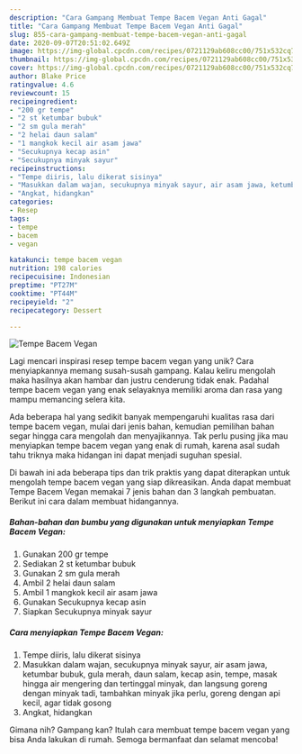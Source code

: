 ```yaml
---
description: "Cara Gampang Membuat Tempe Bacem Vegan Anti Gagal"
title: "Cara Gampang Membuat Tempe Bacem Vegan Anti Gagal"
slug: 855-cara-gampang-membuat-tempe-bacem-vegan-anti-gagal
date: 2020-09-07T20:51:02.649Z
image: https://img-global.cpcdn.com/recipes/0721129ab608cc00/751x532cq70/tempe-bacem-vegan-foto-resep-utama.jpg
thumbnail: https://img-global.cpcdn.com/recipes/0721129ab608cc00/751x532cq70/tempe-bacem-vegan-foto-resep-utama.jpg
cover: https://img-global.cpcdn.com/recipes/0721129ab608cc00/751x532cq70/tempe-bacem-vegan-foto-resep-utama.jpg
author: Blake Price
ratingvalue: 4.6
reviewcount: 15
recipeingredient:
- "200 gr tempe"
- "2 st ketumbar bubuk"
- "2 sm gula merah"
- "2 helai daun salam"
- "1 mangkok kecil air asam jawa"
- "Secukupnya kecap asin"
- "Secukupnya minyak sayur"
recipeinstructions:
- "Tempe diiris, lalu dikerat sisinya"
- "Masukkan dalam wajan, secukupnya minyak sayur, air asam jawa, ketumbar bubuk, gula merah, daun salam, kecap asin, tempe, masak hingga air mengering dan tertinggal minyak, dan langsung goreng dengan minyak tadi, tambahkan minyak jika perlu, goreng dengan api kecil, agar tidak gosong"
- "Angkat, hidangkan"
categories:
- Resep
tags:
- tempe
- bacem
- vegan

katakunci: tempe bacem vegan 
nutrition: 198 calories
recipecuisine: Indonesian
preptime: "PT27M"
cooktime: "PT44M"
recipeyield: "2"
recipecategory: Dessert

---
```



![Tempe Bacem Vegan](https://img-global.cpcdn.com/recipes/0721129ab608cc00/751x532cq70/tempe-bacem-vegan-foto-resep-utama.jpg)

Lagi mencari inspirasi resep tempe bacem vegan yang unik? Cara menyiapkannya memang susah-susah gampang. Kalau keliru mengolah maka hasilnya akan hambar dan justru cenderung tidak enak. Padahal tempe bacem vegan yang enak selayaknya memiliki aroma dan rasa yang mampu memancing selera kita.



Ada beberapa hal yang sedikit banyak mempengaruhi kualitas rasa dari tempe bacem vegan, mulai dari jenis bahan, kemudian pemilihan bahan segar hingga cara mengolah dan menyajikannya. Tak perlu pusing jika mau menyiapkan tempe bacem vegan yang enak di rumah, karena asal sudah tahu triknya maka hidangan ini dapat menjadi suguhan spesial.


Di bawah ini ada beberapa tips dan trik praktis yang dapat diterapkan untuk mengolah tempe bacem vegan yang siap dikreasikan. Anda dapat membuat Tempe Bacem Vegan memakai 7 jenis bahan dan 3 langkah pembuatan. Berikut ini cara dalam membuat hidangannya.

<!--inarticleads1-->

##### Bahan-bahan dan bumbu yang digunakan untuk menyiapkan Tempe Bacem Vegan:

1. Gunakan 200 gr tempe
1. Sediakan 2 st ketumbar bubuk
1. Gunakan 2 sm gula merah
1. Ambil 2 helai daun salam
1. Ambil 1 mangkok kecil air asam jawa
1. Gunakan Secukupnya kecap asin
1. Siapkan Secukupnya minyak sayur




<!--inarticleads2-->

##### Cara menyiapkan Tempe Bacem Vegan:

1. Tempe diiris, lalu dikerat sisinya
1. Masukkan dalam wajan, secukupnya minyak sayur, air asam jawa, ketumbar bubuk, gula merah, daun salam, kecap asin, tempe, masak hingga air mengering dan tertinggal minyak, dan langsung goreng dengan minyak tadi, tambahkan minyak jika perlu, goreng dengan api kecil, agar tidak gosong
1. Angkat, hidangkan




Gimana nih? Gampang kan? Itulah cara membuat tempe bacem vegan yang bisa Anda lakukan di rumah. Semoga bermanfaat dan selamat mencoba!
